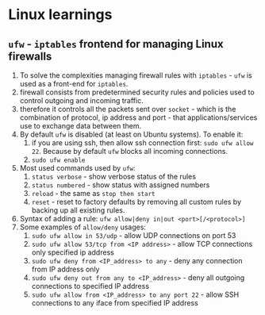 # Linux learnings
## `ufw` - `iptables` frontend for managing Linux firewalls
1. To solve the complexities managing firewall rules with `iptables` - `ufw` is used as a front-end for `iptables`.
2. firewall consists from predetermined security rules and policies used to control outgoing and incoming traffic.
3. therefore it controls all the packets sent over `socket` - which is the combination of protocol, ip address and port - that applications/services use to exchange data between them.
4. By default `ufw` is disabled (at least on Ubuntu systems). To enable it:
    1. if you are using ssh, then allow ssh connection first: `sudo ufw allow 22`. Because by default `ufw` blocks all incoming connections.
    2. `sudo ufw enable`
5. Most used commands used by `ufw`:
    1. `status verbose` - show verbose status of the rules
    2. `status numbered` - show status with assigned numbers
    3. `reload` - the same as `stop then start`
    4. `reset` - reset to factory defaults by removing all custom rules by backing up all existing rules.
6. Syntax of adding a rule: `ufw allow|deny in|out <port>[/<protocol>]`
7. Some examples of `allow/deny` usages:
    1. `sudo ufw allow in 53/udp` - allow UDP connections on port 53
    2. `sudo ufw allow 53/tcp from <IP address>` - allow TCP connections only specified ip address
    3. `sudo ufw deny from <IP_address> to any` - deny any connection from IP address only
    4. `sudo ufw deny out from any to <IP_address>` - deny all outgoing connections to specified IP address
    5. `sudo ufw allow from <IP_address> to any port 22` - allow SSH connections to any iface from specified IP address
